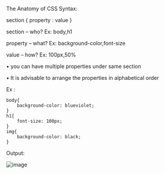 The Anatomy of CSS Syntax:

section { property : value }

section – who?         Ex: body,h1

property – what?       Ex: background-color,font-size

value  – how?          Ex: 100px,50%

•	you can have multiple properties under same section 

•	It is advisable to arrange the properties in alphabetical order

Ex :

    body{
        background-color: blueviolet;
    }
    h1{
        font-size: 100px;
    }
    img{
        background-color: black;
    }

Output:

![image](https://user-images.githubusercontent.com/111358462/229304253-94cb7af3-3781-4abb-9027-e6727129571e.png)




